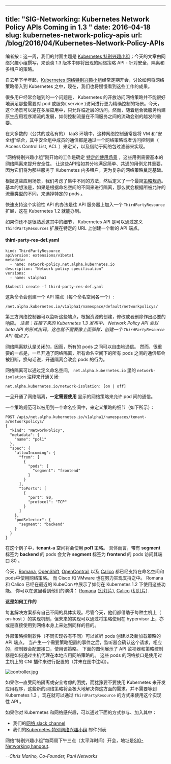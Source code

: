 <!-- ---
title: " SIG-Networking: Kubernetes Network Policy APIs Coming in 1.3 "
date: 2016-04-18
slug: kubernetes-network-policy-apis
url: /blog/2016/04/Kubernetes-Network-Policy-APIs
--- -->

---
title: "SIG-Networking: Kubernetes Network Policy APIs Coming in 1.3 "
date: 2016-04-18
slug: kubernetes-network-policy-apis
url: /blog/2016/04/Kubernetes-Network-Policy-APIs
---

<!-- _Editor’s note: This week we’re featuring [Kubernetes Special Interest Groups](https://github.com/kubernetes/kubernetes/wiki/Special-Interest-Groups-(SIGs)); Today’s post is by the Network-SIG team describing network policy APIs coming in 1.3 - policies for security, isolation and multi-tenancy._ -->

编者按：这一周，我们的封面主题是 [Kubernetes 特别兴趣小组](https://github.com/kubernetes/kubernetes/wiki/Special-Interest-Groups-(SIGs))；今天的文章由网络兴趣小组撰写，来谈谈 1.3 版本中即将出现的网络策略 API - 针对安全，隔离和多租户的策略。

<!-- The [Kubernetes network SIG](https://kubernetes.slack.com/messages/sig-network/) has been meeting regularly since late last year to work on bringing network policy to Kubernetes and we’re starting to see the results of this effort. -->

自去年下半年起，[Kubernetes 网络特别兴趣小组](https://kubernetes.slack.com/messages/sig-network/)经常定期开会，讨论如何将网络策略带入到 Kubernetes 之中，现在，我们也将慢慢看到这些工作的成果。

<!-- One problem many users have is that the open access network policy of Kubernetes is not suitable for applications that need more precise control over the traffic that accesses a pod or service. Today, this could be a multi-tier application where traffic is only allowed from a tier’s neighbor. But as new Cloud Native applications are built by composing microservices, the ability to control traffic as it flows among these services becomes even more critical. -->

很多用户经常会碰到的一个问题是， Kubernetes 的开放访问网络策略并不能很好地满足那些需要对 pod 或服务( service )访问进行更为精确控制的场景。今天，这个场景可以是在多层应用中，只允许临近层的访问。然而，随着组合微服务构建原生应用程序潮流的发展，如何控制流量在不同服务之间的流动会别的越发的重要。

<!-- In most IaaS environments (both public and private) this kind of control is provided by allowing VMs to join a ‘security group’ where traffic to members of the group is defined by a network policy or Access Control List (ACL) and enforced by a network packet filter. -->

在大多数的（公共的或私有的） IaaS 环境中，这种网络控制通常是将 VM 和“安全组”结合，其中安全组中成员的通信都是通过一个网络策略或者访问控制表（ Access Control List, ACL ）来定义，以及借助于网络包过滤器来实现。

<!-- The Network SIG started the effort by identifying [specific use case scenarios](https://docs.google.com/document/d/1blfqiH4L_fpn33ZrnQ11v7LcYP0lmpiJ_RaapAPBbNU/edit?pref=2&pli=1#) that require basic network isolation for enhanced security. Getting the API right for these simple and common use cases is important because they are also the basis for the more sophisticated network policies necessary for multi-tenancy within Kubernetes. -->

“网络特别兴趣小组”刚开始的工作是确定 [特定的使用场景](https://docs.google.com/document/d/1blfqiH4L_fpn33ZrnQ11v7LcYP0lmpiJ_RaapAPBbNU/edit?pref=2&pli=1#) ，这些用例需要基本的网络隔离来提升安全性。
让这些API恰如其分地满足简单、共通的用例尤其重要，因为它们将为那些服务于 Kubernetes 内多租户，更为复杂的网络策略奠定基础。

<!-- From these scenarios several possible approaches were considered and a minimal [policy specification](https://docs.google.com/document/d/1qAm-_oSap-f1d6a-xRTj6xaH1sYQBfK36VyjB5XOZug/edit) was defined. The basic idea is that if isolation were enabled on a per namespace basis, then specific pods would be selected where specific traffic types would be allowed. -->

根据这些应用场景，我们考虑了集中不同的方法，然后定义了一个最简[策略规范](https://docs.google.com/document/d/1qAm-_oSap-f1d6a-xRTj6xaH1sYQBfK36VyjB5XOZug/edit)。
基本的想法是，如果是根据命名空间的不同来进行隔离，那么就会根据所被允许的流量类型的不同，来选择特定的 pods 。

<!-- The simplest way to quickly support this experimental API is in the form of a ThirdPartyResource extension to the API Server, which is possible today in Kubernetes 1.2. -->

快速支持这个实验性 API 的办法是往 API 服务器上加入一个 `ThirdPartyResource` 扩展，这在 Kubernetes 1.2 就能办到。

<!-- If you’re not familiar with how this works, the Kubernetes API can be extended by defining ThirdPartyResources that create a new API endpoint at a specified URL. -->

如果你还不是很熟悉这其中的细节， Kubernetes API 是可以通过定义 `ThirdPartyResources` 扩展在特定的 URL 上创建一个新的 API 端点。

#### third-party-res-def.yaml

```
kind: ThirdPartyResource
apiVersion: extensions/v1beta1
metadata:
  - name: network-policy.net.alpha.kubernetes.io
description: "Network policy specification"
versions:
  - name: v1alpha1
```

```
$kubectl create -f third-party-res-def.yaml
```

<!-- This will create an API endpoint (one for each namespace): -->
这条命令会创建一个 API 端点（每个命名空间各一个）:

```
/net.alpha.kubernetes.io/v1alpha1/namespace/default/networkpolicys/
```

<!-- Third party network controllers can now listen on these endpoints and react as necessary when resources are created, modified or deleted. _Note: With the upcoming release of Kubernetes 1.3 - when the Network Policy API is released in beta form - there will be no need to create a ThirdPartyResource API endpoint as shown above._ -->


第三方网络控制器可以监听这些端点，根据资源的创建，修改或者删除作出必要的响应。
_注意：在接下来的 Kubernetes 1.3 发布中， Network Policy API 会以 beta API 的形式出现，这也就不需要像上面那样，创建一个 `ThirdPartyResource` API 端点了。_

<!-- Network isolation is off by default so that all pods can communicate as they normally do. However, it’s important to know that once network isolation is enabled, all traffic to all pods, in all namespaces is blocked, which means that enabling isolation is going to change the behavior of your pods -->

网络隔离默认是关闭的，因而，所有的 pods 之间可以自由地通信。
然而，很重要的一点是，一旦开通了网络隔离，所有命名空间下的所有 pods 之间的通信都会被阻断，换句话说，开通隔离会改变 pods 的行为。

<!-- Network isolation is enabled by defining the _network-isolation_ annotation on namespaces as shown below: -->

网络隔离可以通过定义命名空间， `net.alpha.kubernetes.io` 里的 `network-isolation` 注释来开通关闭:

```
net.alpha.kubernetes.io/network-isolation: [on | off]
```

<!-- Once network isolation is enabled, explicit network policies **must be applied** to enable pod communication. -->

一旦开通了网络隔离，**一定需要使用** 显示的网络策略来允许 pod 间的通信。

<!-- A policy specification can be applied to a namespace to define the details of the policy as shown below: -->

一个策略规范可以被用到一个命名空间中，来定义策略的细节（如下所示）：

```
POST /apis/net.alpha.kubernetes.io/v1alpha1/namespaces/tenant-a/networkpolicys/
{
  "kind": "NetworkPolicy",
  "metadata": {
    "name": "pol1"
  },
  "spec": {
    "allowIncoming": {
      "from": [
        {
          "pods": {
            "segment": "frontend"
          }
        }
      ],
      "toPorts": [
        {
          "port": 80,
          "protocol": "TCP"
        }
      ]
    },
    "podSelector": {
      "segment": "backend"
    }
  }
}
```

<!-- In this example, the ‘ **tenant-a** ’ namespace would get policy ‘ **pol1** ’ applied as indicated. Specifically, pods with the **segment** label ‘ **backend** ’ would allow TCP traffic on port 80 from pods with the **segment** label ‘ **frontend** ’ to be received. -->

在这个例子中，**tenant-a** 空间将会使用 **pol1** 策略。
具体而言，带有 **segment** 标签为 **backend** 的 pods 会允许 **segment** 标签为 **frontend** 的 pods 访问其端口 80 。


<!-- Today, [Romana](http://romana.io/), [OpenShift](https://www.openshift.com/), [OpenContrail](http://www.opencontrail.org/) and [Calico](http://projectcalico.org/) support network policies applied to namespaces and pods. Cisco and VMware are working on implementations as well. Both Romana and Calico demonstrated these capabilities with Kubernetes 1.2 recently at KubeCon. You can watch their presentations here: [Romana](https://www.youtube.com/watch?v=f-dLKtK6qCs) ([slides](http://www.slideshare.net/RomanaProject/kubecon-london-2016-ronana-cloud-native-sdn)), [Calico](https://www.youtube.com/watch?v=p1zfh4N4SX0) ([slides](http://www.slideshare.net/kubecon/kubecon-eu-2016-secure-cloudnative-networking-with-project-calico)).&nbsp; -->


今天，[Romana](http://romana.io/), [OpenShift](https://www.openshift.com/), [OpenContrail](http://www.opencontrail.org/) 以及 [Calico](http://projectcalico.org/) 都已经支持在命名空间和pods中使用网络策略。
而 Cisco 和 VMware 也在努力实现支持之中。
Romana 和 Calico 已经在最近的 KubeCon 中展示了如何在 Kubernetes 1.2 下使用这些功能。
你可以在这里看到他们的演讲：
[Romana](https://www.youtube.com/watch?v=f-dLKtK6qCs) ([幻灯片](http://www.slideshare.net/RomanaProject/kubecon-london-2016-ronana-cloud-native-sdn)),
[Calico](https://www.youtube.com/watch?v=p1zfh4N4SX0) ([幻灯片](http://www.slideshare.net/kubecon/kubecon-eu-2016-secure-cloudnative-networking-with-project-calico)).

<!-- **How does it work?** -->

**这是如何工作的**

<!-- Each solution has their their own specific implementation details. Today, they rely on some kind of on-host enforcement mechanism, but future implementations could also be built that apply policy on a hypervisor, or even directly by the network itself.&nbsp; -->

每套解决方案都有自己不同的具体实现。尽管今天，他们都借助于每种主机上（ on-host ）的实现机制，但未来的实现可以通过将策略使用在 hypervisor 上，亦或是直接使用到网络本身上来达到同样的目的。

<!-- External policy control software (specifics vary across implementations) will watch the new API endpoint for pods being created and/or new policies being applied. When an event occurs that requires policy configuration, the listener will recognize the change and a controller will respond by configuring the interface and applying the policy. &nbsp;The diagram below shows an API listener and policy controller responding to updates by applying a network policy locally via a host agent. The network interface on the pods is configured by a CNI plugin on the host (not shown). -->

外部策略控制软件（不同实现各有不同）可以监听 pods 创建以及新加载策略的 API 端点。
当产生一个需要策略配置的事件之后，监听器会确认这个请求，相应的，控制器会配置接口，使用该策略。
下面的图例展示了 API 监视器和策略控制器是如何通过主机代理在本地应用网络策略的。
这些 pods 的网络接口是使用过主机上的 CNI 插件来进行配置的（并未在图中注明）。

 ![controller.jpg](https://lh5.googleusercontent.com/zMEpLMYmask-B-rYWnbMyGb0M7YusPQFPS6EfpNOSLbkf-cM49V7rTDBpA6k9-Zdh2soMul39rz9rHFJfL-jnEn_mHbpg0E1WlM-wjU-qvQu9KDTQqQ9uBmdaeWynDDNhcT3UjX5)


<!-- If you’ve been holding back on developing applications with Kubernetes because of network isolation and/or security concerns, these new network policies go a long way to providing the control you need. No need to wait until Kubernetes 1.3 since network policy is available now as an experimental API enabled as a ThirdPartyResource. -->

如果你一直受网络隔离或安全考虑的困扰，而犹豫要不要使用 Kubernetes 来开发应用程序，这些新的网络策略将会极大地解决你这方面的需求。并不需要等到 Kubernetes 1.3 ，现在就可以通过 `ThirdPartyResource` 的方式来使用这个实现性 API 。


<!-- If you’re interested in Kubernetes and networking, there are several ways to participate - join us at:

- Our [Networking slack channel](https://kubernetes.slack.com/messages/sig-network/)
- Our [Kubernetes Networking Special Interest Group](https://groups.google.com/forum/#!forum/kubernetes-sig-network) email list -->

如果你对 Kubernetes 和网络感兴趣，可以通过下面的方式参与、加入其中：

- 我们的[网络 slack channel](https://kubernetes.slack.com/messages/sig-network/)
- 我们的[Kubernetes 特别网络兴趣小组](https://groups.google.com/forum/#!forum/kubernetes-sig-network) 邮件列表

<!-- The Networking “Special Interest Group,” which meets bi-weekly at 3pm (15h00) Pacific Time at [SIG-Networking hangout](https://zoom.us/j/5806599998). -->

网络“特别兴趣小组”每两周下午三点（太平洋时间）开会，地址是[SIG-Networking hangout](https://zoom.us/j/5806599998).

_--Chris Marino, Co-Founder, Pani Networks_